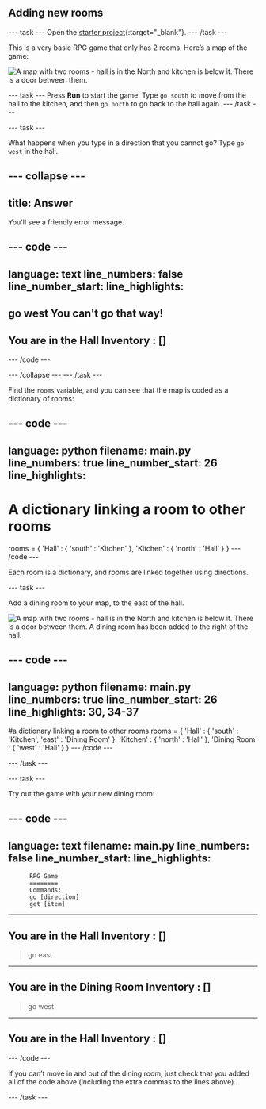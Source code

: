 ## Adding new rooms

--- task ---
Open the [starter project](https://editor.raspberrypi.org/en/projects/rpg-starter){:target="_blank"}.
--- /task ---


This is a very basic RPG game that only has 2 rooms. Here’s a map of the game:

![A map with two rooms - hall is in the North and kitchen is below it. There is a door between them.](images/rpg-map1.png)

--- task ---
Press **Run** to start the game. Type `go south` to move from the hall to the kitchen, and then `go north` to go back to the hall again.
--- /task ---

--- task ---

What happens when you type in a direction that you cannot go? Type `go west` in the hall.

--- collapse ---
---
title: Answer
---
You'll see a friendly error message.

--- code ---
---
language: text
line_numbers: false
line_number_start: 
line_highlights: 
---
go west
You can't go that way!
---------------------------
You are in the Hall
Inventory : []
---------------------------
>
--- /code ---

--- /collapse ---
--- /task ---



Find the `rooms` variable, and you can see that the map is coded as a dictionary of rooms:

--- code ---
---
language: python
filename: main.py
line_numbers: true
line_number_start: 26
line_highlights: 
---
# A dictionary linking a room to other rooms
rooms = {
    'Hall' : {
        'south' : 'Kitchen'
    },
    'Kitchen' : {
        'north' : 'Hall'
    }
}
--- /code ---

Each room is a dictionary, and rooms are linked together using directions.  


--- task ---

Add a dining room to your map, to the east of the hall.

![A map with two rooms - hall is in the North and kitchen is below it. There is a door between them. A dining room has been added to the right of the hall.](images/rpg-dining.png)

--- code ---
---
language: python
filename: main.py
line_numbers: true
line_number_start: 26
line_highlights: 30, 34-37
---
#a dictionary linking a room to other rooms
rooms = {
    'Hall' : {
        'south' : 'Kitchen',
        'east' : 'Dining Room'
    },
    'Kitchen' : {
        'north' : 'Hall'
    },
    'Dining Room' : {
        'west' : 'Hall'
    }
}
--- /code ---

--- /task ---

--- task ---

Try out the game with your new dining room:

--- code ---
---
language: text
filename: main.py
line_numbers: false
line_number_start: 
line_highlights: 
---

          RPG Game
          ========
          Commands:
          go [direction]
          get [item]
          
---------------------------
You are in the Hall
Inventory : []
---------------------------
>go east
---------------------------
You are in the Dining Room
Inventory : []
---------------------------
>go west
---------------------------
You are in the Hall
Inventory : []
---------------------------
>
--- /code ---

If you can’t move in and out of the dining room, just check that you added all of the code above (including the extra commas to the lines above).

--- /task ---
